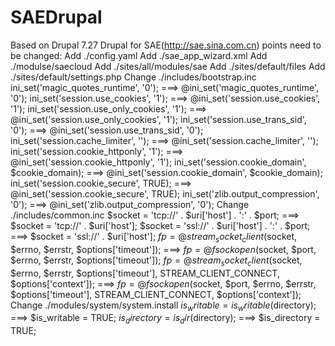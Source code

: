 SAEDrupal
=========
Based on Drupal 7.27
Drupal for SAE(http://sae.sina.com.cn)
 points need to be changed:
    Add ./config.yaml
    Add ./sae_app_wizard.xml
    Add ./modulse/saecloud
    Add ./sites/all/modules/sae
    Add ./sites/default/files
    Add ./sites/default/settings.php
    Change ./includes/bootstrap.inc
        ini_set('magic_quotes_runtime', '0'); ===> @ini_set('magic_quotes_runtime', '0');
        ini_set('session.use_cookies', '1'); ===> @ini_set('session.use_cookies', '1');
        ini_set('session.use_only_cookies', '1'); ===> @ini_set('session.use_only_cookies', '1');
        ini_set('session.use_trans_sid', '0'); ===> @ini_set('session.use_trans_sid', '0');
        ini_set('session.cache_limiter', ''); ===> @ini_set('session.cache_limiter', '');
        ini_set('session.cookie_httponly', '1'); ===> @ini_set('session.cookie_httponly', '1');
        ini_set('session.cookie_domain', $cookie_domain); ===> @ini_set('session.cookie_domain', $cookie_domain);
        ini_set('session.cookie_secure', TRUE); ===> @ini_set('session.cookie_secure', TRUE);
        ini_set('zlib.output_compression', '0'); ===> @ini_set('zlib.output_compression', '0');
    Change ./includes/common.inc
        $socket = 'tcp://' . $uri['host'] . ':' . $port; ===> $socket = 'tcp://' . $uri['host'];
        $socket = 'ssl://' . $uri['host'] . ':' . $port; ===> $socket = 'ssl://' . $uri['host'];
        $fp = @stream_socket_client($socket, $errno, $errstr, $options['timeout']); ===> $fp = @fsockopen($socket, $port, $errno, $errstr, $options['timeout']);
        $fp = @stream_socket_client($socket, $errno, $errstr, $options['timeout'], STREAM_CLIENT_CONNECT, $options['context']); ===> $fp = @fsockopen($socket, $port, $errno, $errstr, $options['timeout'], STREAM_CLIENT_CONNECT, $options['context']);
    Change ./modules/system/system.install
        $is_writable = is_writable($directory); ===> $is_writable = TRUE;
        $is_directory = is_dir($directory); ===> $is_directory = TRUE;
